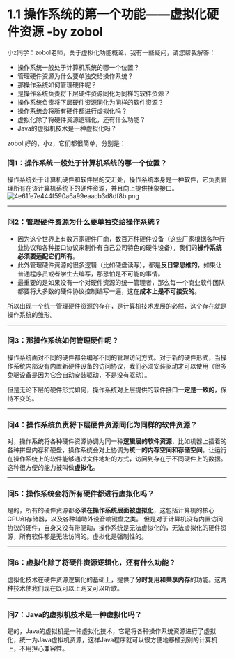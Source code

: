 # 1.1 操作系统的第一个功能——虚拟化硬件资源 -by zobol

小z同学：zobol老师，关于虚拟化功能概论，我有一些疑问，请您帮我解答：
* 操作系统一般处于计算机系统的哪一个位置？
* 管理硬件资源为什么要单独交给操作系统？
* 那操作系统如何管理硬件呢？
* 是操作系统负责将下层硬件资源同化为同样的软件资源？
* 操作系统负责将下层硬件资源同化为同样的软件资源？
* 操作系统会将所有硬件都进行虚拟化吗？
* 虚拟化除了将硬件资源逻辑化，还有什么功能？
* Java的虚拟机技术是一种虚拟化吗？

zobol:好的，小z，它们都很简单，分别是：  




### 问1：操作系统一般处于计算机系统的哪一个位置？
操作系统处于计算机硬件和软件层的交汇处，操作系统本身是一种软件，它负责管理所有在该计算机系统下的硬件资源，并且向上提供抽象接口。
![4e61fe7e444f590a6a99eaacb3d8df8b.png](en-resource://database/1344:1)


* * *


### 问2：管理硬件资源为什么要单独交给操作系统？
* 因为这个世界上有数万家硬件厂商，数百万种硬件设备（这些厂家根据各种行业协议和各种接口协议来制作有自己公司特色的硬件设备），我们的**操作系统必须要适配它们所有**。
* 此外管理硬件资源的很多逻辑（比如硬盘读写），都是**反日常思维的**，如果让普通程序员或者学生去编写，那恐怕是不可能的事情。
* 最重要的是如果没有一个对硬件资源的统一管理者，那么每一个商业软件团队都要将大多数的硬件协议控制编写一遍，这在**成本上是不可接受的**。

所以出现一个统一管理硬件资源的存在，是计算机技术发展的必然，这个存在就是操作系统的雏形。
* * *

### 问3：那操作系统如何管理硬件呢？
操作系统面对不同的硬件都会编写不同的管理访问方式。对于新的硬件形式，当操作系统内部没有内置新硬件设备的访问协议，我们必须安装驱动才可以使用（很多免驱设备是因为它会自动安装驱动，不是没有驱动）。

但是无论下层的硬件形式如何，操作系统对上层提供的软件接口**一定是一致的**，保持不变的。
* * *
### 问4：操作系统负责将下层硬件资源同化为同样的软件资源？
对，操作系统将各种硬件资源协调为同一种**逻辑层的软件资源**，比如机器上插着的各种拼盘内存和硬盘，操作系统会对上协调为**统一的内存空间和存储空间**。让运行在操作系统上的软件能够通过文件地址的方式，访问到存在于不同硬件上的数据。
这种很方便的能力被叫做**虚拟化**。
* * *
### 问5：操作系统会将所有硬件都进行虚拟化吗？
是的，所有的硬件资源都**必须在操作系统层面被虚拟化**，这包括计算机的核心CPU和存储器，以及各种辅助外设音响键盘之类。
但是对于计算机没有内置访问协议的硬件，自身又没有带驱动，操作系统是无法虚拟化的，无法虚拟化的硬件资源，所有软件都是无法访问的。虚拟化是强制性的。

* * *
### 问6：虚拟化除了将硬件资源逻辑化，还有什么功能？
虚拟化技术在硬件资源逻辑化的基础上，提供了**分时复用和共享内存**的功能。这两种技术使我们现在既可以上网又可以听歌。
* * *
### 问7：Java的虚拟机技术是一种虚拟化吗？
是的，Java的虚拟机是一种虚拟化技术，它是将各种操作系统资源进行了虚拟化，统一为Java虚拟机资源，这样Java程序就可以很方便地移植到别的计算机上，不用担心兼容性。





